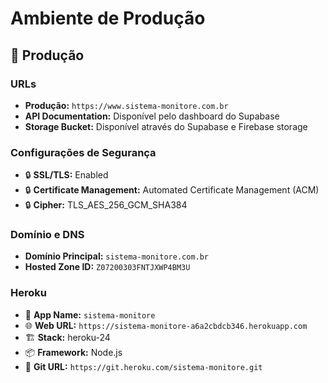 
# Ambiente de Produção

## 🚀 Produção

### URLs
- **Produção:** `https://www.sistema-monitore.com.br`
- **API Documentation:** Disponível pelo dashboard do Supabase
- **Storage Bucket:** Disponível através do Supabase e Firebase storage

### Configurações de Segurança
- 🔒 **SSL/TLS:** Enabled
- 🔒 **Certificate Management:** Automated Certificate Management (ACM)
- 🔒 **Cipher:** TLS_AES_256_GCM_SHA384

### Domínio e DNS
- **Domínio Principal:** `sistema-monitore.com.br`
- **Hosted Zone ID:** `Z07200303FNTJXWP4BM3U`

### Heroku
- 📱 **App Name:** `sistema-monitore`
- 🌐 **Web URL:** `https://sistema-monitore-a6a2cbdcb346.herokuapp.com`
- 🏗️ **Stack:** heroku-24
- 📦 **Framework:** Node.js
- 🔗 **Git URL:** `https://git.heroku.com/sistema-monitore.git`

